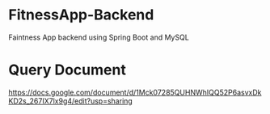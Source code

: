 # FitnessApp-Backend
Faintness App backend using Spring Boot and MySQL

# Query Document
https://docs.google.com/document/d/1Mck07285QUHNWhIQQ52P6asvxDkKD2s_267IX7lx9g4/edit?usp=sharing

